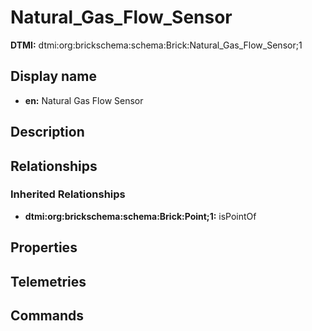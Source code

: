 # Natural_Gas_Flow_Sensor
**DTMI:** dtmi:org:brickschema:schema:Brick:Natural_Gas_Flow_Sensor;1
## Display name
- **en:** Natural Gas Flow Sensor
## Description
## Relationships
### Inherited Relationships
* **dtmi:org:brickschema:schema:Brick:Point;1:** isPointOf
## Properties
## Telemetries
## Commands
